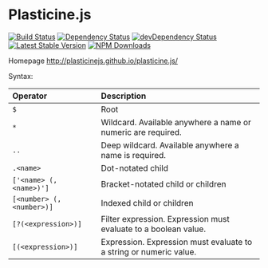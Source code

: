 # Plasticine.js
[![Build Status](https://img.shields.io/travis/plasticinejs/plasticine.js/master.svg?style=flat-square)](https://travis-ci.org/plasticinejs/plasticine.js)
[![Dependency Status](https://img.shields.io/david/plasticinejs/plasticine.js.svg?style=flat-square)](https://david-dm.org/plasticinejs/plasticine.js)
[![devDependency Status](https://img.shields.io/david/dev/plasticinejs/plasticine.js.svg?style=flat-square)](https://david-dm.org/plasticinejs/plasticine.js#info=devDependencies)
[![Latest Stable Version](https://img.shields.io/npm/v/plasticine.js.svg?style=flat-square)](https://www.npmjs.com/package/plasticine.js)
[![NPM Downloads](https://img.shields.io/npm/dm/plasticine.js.svg?style=flat-square)](https://www.npmjs.com/package/plasticine.js)

Homepage http://plasticinejs.github.io/plasticine.js/

Syntax:

| Operator                  | Description                                                        |
| :------------------------ | :----------------------------------------------------------------- |
| `$`                       | Root                                                               |
| `*`                       | Wildcard. Available anywhere a name or numeric are required.       |
| `..`                      | Deep wildcard. Available anywhere a name is required.              |
| `.<name>`                 | Dot-notated child                                                  |
| `['<name> (, <name>)']`   | Bracket-notated child or children                                  |
| `[<number> (, <number>)]` | Indexed child or children                                          |
| `[?(<expression>)]`       | Filter expression. Expression must evaluate to a boolean value.    |
| `[(<expression>)]`        | Expression. Expression must evaluate to a string or numeric value. |
